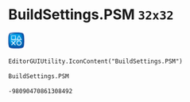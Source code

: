 # BuildSettings.PSM `32x32`
<img src="/img/BuildSettings.PSM.png" width=32 height=32>

``` CSharp
EditorGUIUtility.IconContent("BuildSettings.PSM")
```
```
BuildSettings.PSM
```
```
-98090470861308492
```
